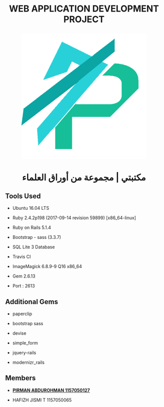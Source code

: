 # <p align="center"> WEB APPLICATION DEVELOPMENT PROJECT</p>
<p align="center" ><img width="400" height="400" src= "app/assets/images/logo.png"/></p>

<h1 align="center">مكتبتي | مجموعة من أوراق العلماء</h1>

## Tools Used

* Ubuntu 16.04 LTS

* Ruby 2.4.2p198 (2017-09-14 revision 59899) [x86_64-linux]

* Ruby on Rails 5.1.4 

* Bootstrap - sass (3.3.7)

* SQL Lite 3 Database

* Travis CI

* ImageMagick 6.8.9-9 Q16 x86_64

* Gem 2.6.13

* Port : 2613

## Additional Gems

* paperclip

* bootstrap sass

* devise

* simple_form

* jquery-rails

* modernizr_rails


## Members

- **[PIRMAN ABDUROHMAN 1157050127](https://www.instagram.com/pimenvibritania/)**
* HAFIZH JISMI T 1157050065
